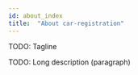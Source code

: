 ```yaml
---
id: about_index
title:  "About car-registration"
---
```


TODO: Tagline

TODO: Long description (paragraph)
